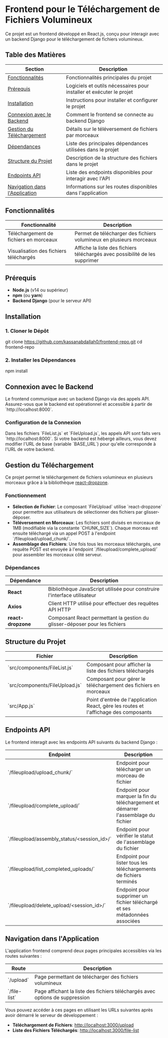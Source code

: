 # Frontend pour le Téléchargement de Fichiers Volumineux

Ce projet est un frontend développé en React.js, conçu pour interagir avec un backend Django pour le téléchargement de fichiers volumineux.

## Table des Matières

| Section                             | Description                                                                 |
|-------------------------------------|-----------------------------------------------------------------------------|
| [Fonctionnalités](#fonctionnalités) | Fonctionnalités principales du projet                                       |
| [Prérequis](#prérequis)             | Logiciels et outils nécessaires pour installer et exécuter le projet        |
| [Installation](#installation)       | Instructions pour installer et configurer le projet                         |
| [Connexion avec le Backend](#connexion-avec-le-backend) | Comment le frontend se connecte au backend Django           |
| [Gestion du Téléchargement](#gestion-du-téléchargement) | Détails sur le téléversement de fichiers par morceaux      |
| [Dépendances](#dépendances)         | Liste des principales dépendances utilisées dans le projet                   |
| [Structure du Projet](#structure-du-projet) | Description de la structure des fichiers dans le projet             |
| [Endpoints API](#endpoints-api)     | Liste des endpoints disponibles pour interagir avec l'API                   |
| [Navigation dans l'Application](#navigation-dans-l-application) | Informations sur les routes disponibles dans l'application  |

## Fonctionnalités

| Fonctionnalité                          | Description                                                                 |
|-----------------------------------------|-----------------------------------------------------------------------------|
| Téléchargement de fichiers en morceaux  | Permet de télécharger des fichiers volumineux en plusieurs morceaux         |
| Visualisation des fichiers téléchargés  | Affiche la liste des fichiers téléchargés avec possibilité de les supprimer |

## Prérequis

- **Node.js** (v14 ou supérieur)
- **npm** (ou **yarn**)
- **Backend Django** (pour le serveur API)

## Installation

### 1. Cloner le Dépôt


git clone https://github.com/kassanabdallah0/frontend-repo.git
cd frontend-repo


### 2. Installer les Dépendances


npm install


## Connexion avec le Backend

Le frontend communique avec un backend Django via des appels API. Assurez-vous que le backend est opérationnel et accessible à partir de \`http://localhost:8000\`.

### Configuration de la Connexion

Dans les fichiers \`FileList.js\` et \`FileUpload.js\`, les appels API sont faits vers \`http://localhost:8000\`. Si votre backend est hébergé ailleurs, vous devez modifier l'URL de base (variable \`BASE_URL\`) pour qu'elle corresponde à l'URL de votre backend.

## Gestion du Téléchargement

Ce projet permet le téléchargement de fichiers volumineux en plusieurs morceaux grâce à la bibliothèque [react-dropzone](https://react-dropzone.js.org/).

### Fonctionnement

- **Sélection de Fichier**: Le composant \`FileUpload\` utilise \`react-dropzone\` pour permettre aux utilisateurs de sélectionner des fichiers par glisser-déposer.
- **Téléversement en Morceaux**: Les fichiers sont divisés en morceaux de 1MB (modifiable via la constante \`CHUNK_SIZE\`). Chaque morceau est ensuite téléchargé via un appel POST à l'endpoint \`/fileupload/upload_chunk/\`.
- **Assemblage des Fichiers**: Une fois tous les morceaux téléchargés, une requête POST est envoyée à l'endpoint \`/fileupload/complete_upload/\` pour assembler les morceaux côté serveur.

### Dépendances

| Dépendance      | Description                                                                                     |
|-----------------|-------------------------------------------------------------------------------------------------|
| **React**       | Bibliothèque JavaScript utilisée pour construire l'interface utilisateur                         |
| **Axios**       | Client HTTP utilisé pour effectuer des requêtes API HTTP                                         |
| **react-dropzone** | Composant React permettant la gestion du glisser-déposer pour les fichiers                   |

## Structure du Projet

| Fichier                         | Description                                                      |
|---------------------------------|------------------------------------------------------------------|
| \`src/components/FileList.js\`    | Composant pour afficher la liste des fichiers téléchargés         |
| \`src/components/FileUpload.js\`  | Composant pour gérer le téléchargement des fichiers en morceaux   |
| \`src/App.js\`                    | Point d'entrée de l'application React, gère les routes et l'affichage des composants |

## Endpoints API

Le frontend interagit avec les endpoints API suivants du backend Django :

| Endpoint                                         | Description                                                                 |
|--------------------------------------------------|-----------------------------------------------------------------------------|
| \`/fileupload/upload_chunk/\`                     | Endpoint pour télécharger un morceau de fichier                             |
| \`/fileupload/complete_upload/\`                  | Endpoint pour marquer la fin du téléchargement et démarrer l'assemblage du fichier |
| \`/fileupload/assembly_status/<session_id>/\`     | Endpoint pour vérifier le statut de l'assemblage du fichier                 |
| \`/fileupload/list_completed_uploads/\`           | Endpoint pour lister tous les téléchargements de fichiers terminés          |
| \`/fileupload/delete_upload/<session_id>/\`       | Endpoint pour supprimer un fichier téléchargé et ses métadonnées associées  |

## Navigation dans l'Application

L'application frontend comprend deux pages principales accessibles via les routes suivantes :

| Route                  | Description                                                                  |
|------------------------|------------------------------------------------------------------------------|
| \`/upload\`            | Page permettant de télécharger des fichiers volumineux                       |
| \`/file-list\`         | Page affichant la liste des fichiers téléchargés avec options de suppression  |

Vous pouvez accéder à ces pages en utilisant les URLs suivantes après avoir démarré le serveur de développement :

- **Téléchargement de Fichiers**: [http://localhost:3000/upload](http://localhost:3000/upload)
- **Liste des Fichiers Téléchargés**: [http://localhost:3000/file-list](http://localhost:3000/file-list)
